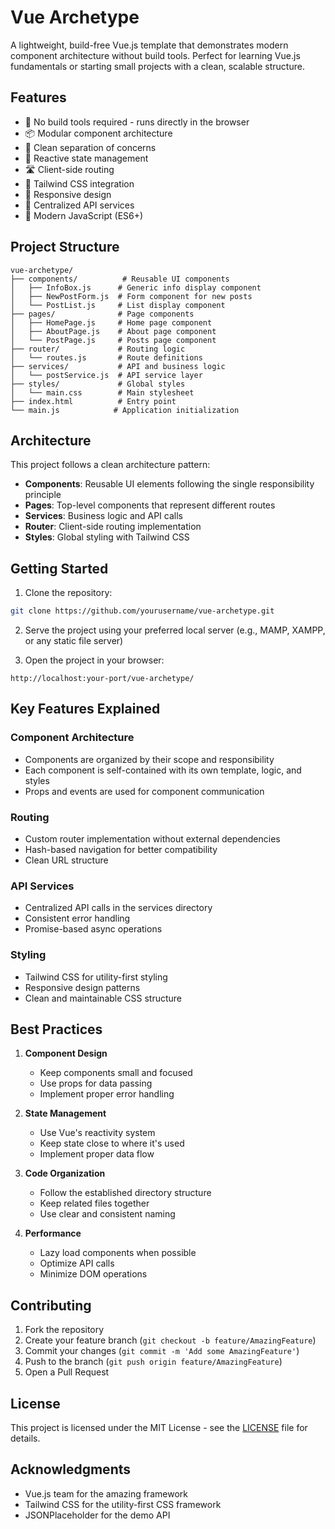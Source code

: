 # Vue Archetype

A lightweight, build-free Vue.js template that demonstrates modern component architecture without build tools. Perfect for learning Vue.js fundamentals or starting small projects with a clean, scalable structure.

## Features

- 🚀 No build tools required - runs directly in the browser
- 📦 Modular component architecture
- 🎯 Clean separation of concerns
- 🔄 Reactive state management
- 🛣️ Client-side routing
- 🎨 Tailwind CSS integration
- 📱 Responsive design
- 🔌 Centralized API services
- 📝 Modern JavaScript (ES6+)

## Project Structure

```
vue-archetype/
├── components/          # Reusable UI components
│   ├── InfoBox.js      # Generic info display component
│   ├── NewPostForm.js  # Form component for new posts
│   └── PostList.js     # List display component
├── pages/              # Page components
│   ├── HomePage.js     # Home page component
│   ├── AboutPage.js    # About page component
│   └── PostPage.js     # Posts page component
├── router/             # Routing logic
│   └── routes.js       # Route definitions
├── services/           # API and business logic
│   └── postService.js  # API service layer
├── styles/             # Global styles
│   └── main.css        # Main stylesheet
├── index.html          # Entry point
└── main.js            # Application initialization
```

## Architecture

This project follows a clean architecture pattern:

- **Components**: Reusable UI elements following the single responsibility principle
- **Pages**: Top-level components that represent different routes
- **Services**: Business logic and API calls
- **Router**: Client-side routing implementation
- **Styles**: Global styling with Tailwind CSS

## Getting Started

1. Clone the repository:
```bash
git clone https://github.com/yourusername/vue-archetype.git
```

2. Serve the project using your preferred local server (e.g., MAMP, XAMPP, or any static file server)

3. Open the project in your browser:
```
http://localhost:your-port/vue-archetype/
```

## Key Features Explained

### Component Architecture
- Components are organized by their scope and responsibility
- Each component is self-contained with its own template, logic, and styles
- Props and events are used for component communication

### Routing
- Custom router implementation without external dependencies
- Hash-based navigation for better compatibility
- Clean URL structure

### API Services
- Centralized API calls in the services directory
- Consistent error handling
- Promise-based async operations

### Styling
- Tailwind CSS for utility-first styling
- Responsive design patterns
- Clean and maintainable CSS structure

## Best Practices

1. **Component Design**
   - Keep components small and focused
   - Use props for data passing
   - Implement proper error handling

2. **State Management**
   - Use Vue's reactivity system
   - Keep state close to where it's used
   - Implement proper data flow

3. **Code Organization**
   - Follow the established directory structure
   - Keep related files together
   - Use clear and consistent naming

4. **Performance**
   - Lazy load components when possible
   - Optimize API calls
   - Minimize DOM operations

## Contributing

1. Fork the repository
2. Create your feature branch (`git checkout -b feature/AmazingFeature`)
3. Commit your changes (`git commit -m 'Add some AmazingFeature'`)
4. Push to the branch (`git push origin feature/AmazingFeature`)
5. Open a Pull Request

## License

This project is licensed under the MIT License - see the [LICENSE](LICENSE) file for details.

## Acknowledgments

- Vue.js team for the amazing framework
- Tailwind CSS for the utility-first CSS framework
- JSONPlaceholder for the demo API 